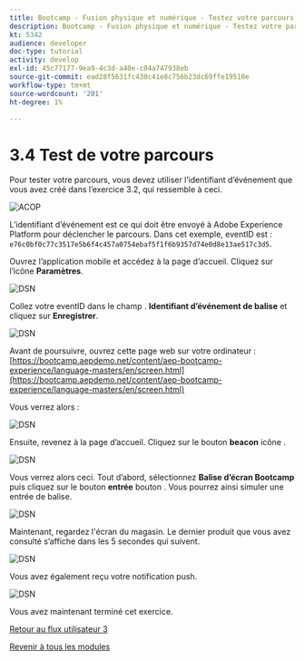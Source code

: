 ```yaml
---
title: Bootcamp - Fusion physique et numérique - Testez votre parcours
description: Bootcamp - Fusion physique et numérique - Testez votre parcours
kt: 5342
audience: developer
doc-type: tutorial
activity: develop
exl-id: 45c77177-9ea9-4c3d-a40e-c04a747938eb
source-git-commit: ead28f5631fc430c41e8c756b23dc69ffe19510e
workflow-type: tm+mt
source-wordcount: '201'
ht-degree: 1%

---
```


# 3.4 Test de votre parcours

Pour tester votre parcours, vous devez utiliser l’identifiant d’événement que vous avez créé dans l’exercice 3.2, qui ressemble à ceci.

![ACOP](./images/payloadeventID.png)

L’identifiant d’événement est ce qui doit être envoyé à Adobe Experience Platform pour déclencher le parcours. Dans cet exemple, eventID est :
`e76c0bf0c77c3517e5b6f4c457a0754ebaf5f1f6b9357d74e0d8e13ae517c3d5`.

Ouvrez l’application mobile et accédez à la page d’accueil. Cliquez sur l’icône **Paramètres**.

![DSN](./images/appsett.png)

Collez votre eventID dans le champ . **Identifiant d’événement de balise** et cliquez sur **Enregistrer**.

![DSN](./images/beacon1.png)

Avant de poursuivre, ouvrez cette page web sur votre ordinateur : [https://bootcamp.aepdemo.net/content/aep-bootcamp-experience/language-masters/en/screen.html](https://bootcamp.aepdemo.net/content/aep-bootcamp-experience/language-masters/en/screen.html)

Vous verrez alors :

![DSN](./images/screen1.png)

Ensuite, revenez à la page d’accueil. Cliquez sur le bouton **beacon** icône .

![DSN](./images/app23.png)

Vous verrez alors ceci. Tout d’abord, sélectionnez **Balise d’écran Bootcamp** puis cliquez sur le bouton **entrée** bouton . Vous pourrez ainsi simuler une entrée de balise.

![DSN](./images/app21.png)

Maintenant, regardez l&#39;écran du magasin. Le dernier produit que vous avez consulté s’affiche dans les 5 secondes qui suivent.

![DSN](./images/beacon3.png)

Vous avez également reçu votre notification push.

![DSN](./images/beacon2.png)

Vous avez maintenant terminé cet exercice.

[Retour au flux utilisateur 3](./uc3.md)

[Revenir à tous les modules](../../overview.md)
